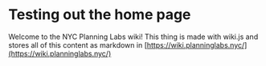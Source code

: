 <!-- TITLE: Home -->
<!-- SUBTITLE: A quick summary of Home -->

# Testing out the home page
Welcome to the NYC Planning Labs wiki!  This thing is made with wiki.js and stores all of this content as markdown in [https://wiki.planninglabs.nyc/](https://wiki.planninglabs.nyc/)